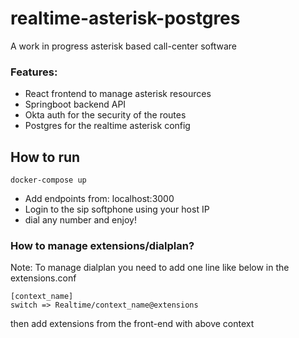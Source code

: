 # realtime-asterisk-postgres
  A work in progress asterisk based call-center software
### Features:
  
  * React frontend to manage asterisk resources
  * Springboot backend API
  * Okta auth for the security of the routes
  * Postgres for the realtime asterisk config

## How to run

``` docker-compose up ```

* Add endpoints from: localhost:3000
* Login to the sip softphone using your host IP
* dial any number and enjoy!

### How to manage extensions/dialplan?

  Note: To manage dialplan you need to add one line like below in the extensions.conf

  ```
  [context_name]
  switch => Realtime/context_name@extensions
  ```
  then add extensions from the front-end with above context